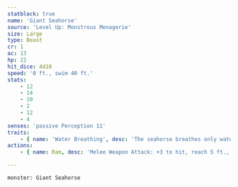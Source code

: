 ```yaml
---
statblock: true
name: 'Giant Seahorse'
source: 'Level Up: Monstrous Menagerie'
size: Large
type: Beast
cr: 1
ac: 13
hp: 22
hit_dice: 4d10
speed: '0 ft., swim 40 ft.'
stats:
    - 12
    - 14
    - 10
    - 2
    - 12
    - 4
senses: 'passive Perception 11'
traits:
    - { name: 'Water Breathing', desc: 'The seahorse breathes only water.' }
actions:
    - { name: Ram, desc: 'Melee Weapon Attack: +3 to hit, reach 5 ft., one target. Hit: 6 (2d4+1) bludgeoning damage. If the seahorse moves at least 20 feet straight towards the target before the attack, the attack deals an extra 5 (2d4) bludgeoning damage and the target makes a DC 11 Strength saving throw, falling prone on a failure.' }

---
```

```statblock
monster: Giant Seahorse
```
